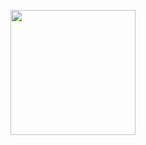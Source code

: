 <p align="center"> <img src="/>![image](https://github.com/user-attachments/assets/46630cd4-b211-479b-9ffe-9d28e41cf3cd)" width=200> </p>

